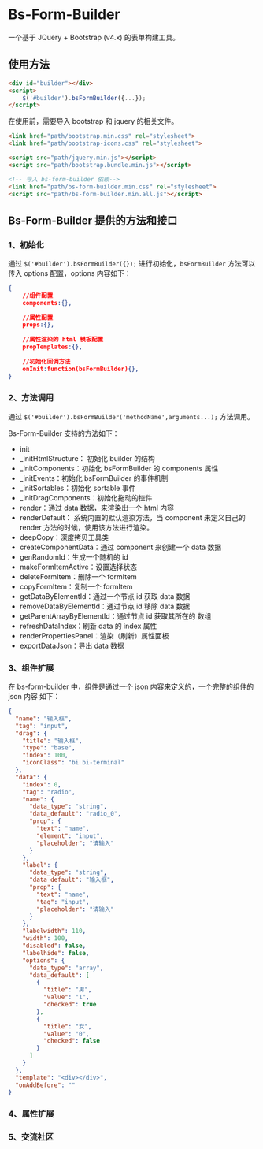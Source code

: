 # Bs-Form-Builder

一个基于 JQuery + Bootstrap (v4.x) 的表单构建工具。

## 使用方法

```html
<div id="builder"></div>
<script>
    $('#builder').bsFormBuilder({...});
</script>
```

在使用前，需要导入 bootstrap 和 jquery 的相关文件。

```html
<link href="path/bootstrap.min.css" rel="stylesheet">
<link href="path/bootstrap-icons.css" rel="stylesheet">

<script src="path/jquery.min.js"></script>
<script src="path/bootstrap.bundle.min.js"></script>

<!-- 导入 bs-form-builder 依赖-->
<link href="path/bs-form-builder.min.css" rel="stylesheet">
<script src="path/bs-form-builder.min.all.js"></script>
```

## Bs-Form-Builder 提供的方法和接口

### 1、初始化

通过 `$('#builder').bsFormBuilder({});` 进行初始化，`bsFormBuilder` 方法可以传入 options 配置，options 内容如下：

```json
{
    //组件配置
    components:{},
    
    //属性配置
    props:{},
    
    //属性渲染的 html 模板配置
    propTemplates:{},
    
    //初始化回调方法
    onInit:function(bsFormBuilder){},
}
```

### 2、方法调用

通过 `$('#builder').bsFormBuilder('methodName',arguments...);` 方法调用。

Bs-Form-Builder 支持的方法如下：

- init
- _initHtmlStructure： 初始化 builder 的结构
- _initComponents：初始化 bsFormBuilder 的 components 属性
- _initEvents：初始化 bsFormBuilder 的事件机制
- _initSortables：初始化 sortable 事件
- _initDragComponents：初始化拖动的控件
- render：通过 data 数据，来渲染出一个 html 内容
- renderDefault： 系统内置的默认渲染方法，当 component 未定义自己的 render 方法的时候，使用该方法进行渲染。
- deepCopy：深度拷贝工具类
- createComponentData：通过 component 来创建一个 data 数据
- genRandomId：生成一个随机的 id
- makeFormItemActive：设置选择状态
- deleteFormItem：删除一个 formItem
- copyFormItem：复制一个 formItem
- getDataByElementId：通过一个节点 id 获取 data 数据
- removeDataByElementId：通过节点 id 移除 data 数据
- getParentArrayByElementId：通过节点 id 获取其所在的 数组
- refreshDataIndex：刷新 data 的 index 属性
- renderPropertiesPanel：渲染（刷新）属性面板
- exportDataJson：导出 data 数据




### 3、组件扩展

在 bs-form-builder 中，组件是通过一个 json 内容来定义的，一个完整的组件的 json 内容
如下：

```json
{
  "name": "输入框",
  "tag": "input",
  "drag": {
    "title": "输入框",
    "type": "base",
    "index": 100,
    "iconClass": "bi bi-terminal"
  },
  "data": {
    "index": 0,
    "tag": "radio",
    "name": {
      "data_type": "string",
      "data_default": "radio_0",
      "prop": {
        "text": "name",
        "element": "input",
        "placeholder": "请输入"
      }
    },
    "label": {
      "data_type": "string",
      "data_default": "输入框",
      "prop": {
        "text": "name",
        "tag": "input",
        "placeholder": "请输入"
      }
    },
    "labelwidth": 110,
    "width": 100,
    "disabled": false,
    "labelhide": false,
    "options": {
      "data_type": "array",
      "data_default": [
        {
          "title": "男",
          "value": "1",
          "checked": true
        },
        {
          "title": "女",
          "value": "0",
          "checked": false
        }
      ]
    }
  },
  "template": "<div></div>",
  "onAddBefore": ""
}
```

### 4、属性扩展

### 5、交流社区
